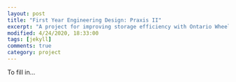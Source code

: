 ```yaml
---
layout: post
title: "First Year Engineering Design: Praxis II"
excerpt: "A project for improving storage efficiency with Ontario Wheelchair Sports."
modified: 4/24/2020, 18:33:00
tags: [jekyll]
comments: true
category: project
---
```


To fill in...
